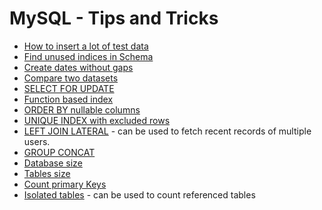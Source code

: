 # MySQL - Tips and Tricks

- [How to insert a lot of test data](queries/fill_in_test_data.sql)
- [Find unused indices in Schema](queries/find_unused_indices.sql)
- [Create dates without gaps](queries/create_dates_without_gaps.sql)
- [Compare two datasets](queries/compare_two_datasets.sql)
- [SELECT FOR UPDATE](queries/select_for_update.sql)
- [Function based index](queries/function_based_index.sql)
- [ORDER BY nullable columns](queries/order_by_nullable_column.sql)
- [UNIQUE INDEX with excluded rows](queries/unique_index_excluded_rows.sql)
- [LEFT JOIN LATERAL](queries/left_join_lateral.sql) - can be used to fetch recent records of multiple users.
- [GROUP CONCAT](queries/group_concat.sql)
- [Database size](information_schema/database_size.sql)
- [Tables size](information_schema/tables_size.sql)
- [Count primary Keys](information_schema/count_primary_keys.sql)
- [Isolated tables](information_schema/isolated_tables.sql) - can be used to count referenced tables